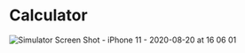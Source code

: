 # Calculator
![Simulator Screen Shot - iPhone 11 - 2020-08-20 at 16 06 01](https://user-images.githubusercontent.com/69711518/90728386-c81b6d80-e2ff-11ea-94d9-d493e6792f74.png)
